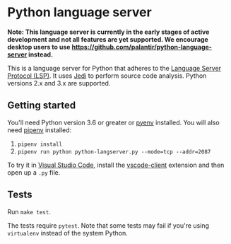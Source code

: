# Python language server

**Note: This language server is currently in the early stages of active development and not all features are yet supported. We encourage desktop users to use https://github.com/palantir/python-language-server instead.**

This is a language server for Python that adheres to the [Language Server Protocol (LSP)](https://github.com/Microsoft/language-server-protocol/blob/master/protocol.md). It uses [Jedi](https://github.com/davidhalter/jedi) to perform source code analysis. Python versions 2.x and 3.x are supported.

## Getting started

You'll need Python version 3.6 or greater or [pyenv](https://github.com/pyenv/pyenv) installed. You will also need [pipenv](https://github.com/pypa/pipenv) installed:

1. `pipenv install`
2. `pipenv run python python-langserver.py --mode=tcp --addr=2087`

To try it in [Visual Studio Code](https://code.visualstudio.com), install the [vscode-client](https://github.com/sourcegraph/langserver/tree/master/vscode-client) extension and then open up a `.py` file.

## Tests

Run `make test`.

The tests require `pytest`. Note that some tests may fail if you're using `virtualenv` instead of the system Python.
